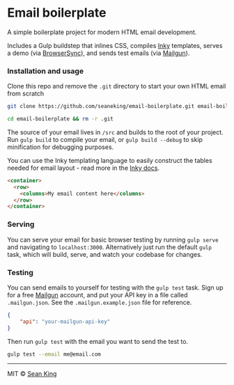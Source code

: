 # Email boilerplate

A simple boilerplate project for modern HTML email development.

Includes a Gulp buildstep that inlines CSS, compiles [Inky][inky] templates, serves a demo (via [BrowserSync][browsersync]), and sends test emails (via [Mailgun][mailgun]).

### Installation and usage

Clone this repo and remove the `.git` directory to start your own HTML email from scratch

```sh
git clone https://github.com/seaneking/email-boilerplate.git email-boilerplate

cd email-boilerplate && rm -r .git
```

The source of your email lives in `/src` and builds to the root of your project. Run `gulp build` to compile your email, or `gulp build --debug` to skip minification for debugging purposes.

You can use the Inky templating language to easily construct the tables needed for email layout - read more in the [Inky docs][inky-docs].

```html
<container>
  <row>
    <columns>My email content here</columns>
  </row>
</container>
```

### Serving

You can serve your email for basic browser testing by running `gulp serve` and navigating to `localhost:3000`. Alternatively just run the default `gulp` task, which will build, serve, and watch your codebase for changes.

### Testing

You can send emails to yourself for testing with the `gulp test` task. Sign up for a free [Mailgun][mailgun] account, and put your API key in a file called `.mailgun.json`. See the `.mailgun.example.json` file for reference.
```json
{
    "api": "your-mailgun-api-key"
}
```

Then run `gulp test` with the email you want to send the test to.

```sh
gulp test --email me@email.com
```

***


MIT © [Sean King](https://github.com/seaneking)

[inky]: http://foundation.zurb.com/emails/docs/inky.html
[inky-docs]: http://foundation.zurb.com/emails/docs/grid.html
[browsersync]: browsersync.io
[mailgun]: https://www.mailgun.com/
[dotenv]: https://github.com/bkeepers/dotenv
